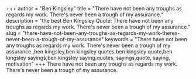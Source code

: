 +++
author = "Ben Kingsley"
title = "There have not been any troughs as regards my work. There's never been a trough of my assurance."
description = "the best Ben Kingsley Quote: There have not been any troughs as regards my work. There's never been a trough of my assurance."
slug = "there-have-not-been-any-troughs-as-regards-my-work-theres-never-been-a-trough-of-my-assurance"
keywords = "There have not been any troughs as regards my work. There's never been a trough of my assurance.,ben kingsley,ben kingsley quotes,ben kingsley quote,ben kingsley sayings,ben kingsley saying,quotes, sayings,quote, saying, motivation"
+++
There have not been any troughs as regards my work. There's never been a trough of my assurance.
